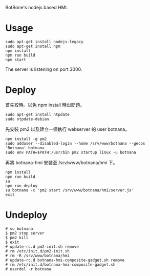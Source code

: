 BotBone's nodejs based HMI.

# Usage

    sudo apt-get install nodejs-legacy
    sudo apt-get install npm
    npm install
    npm run build
    npm start

The server is listening on port 3000.

# Deploy

首先校時。以免 npm install 時出問題。

    sudo apt-get install ntpdate
    sudo ntpdate-debian

先安裝 pm2 以及建立一個執行 webserver 的 user botnana。

    npm install -g pm2
    sudo adduser --disabled-login --home /srv/www/botnana --gecos 'Botnana' botnana
    sudo env PATH=$PATH:/usr/bin pm2 startup linux -u botnana

再將 botnana-hmi 安裝至 /srv/www/botnana/hmi 下。

    npm install
    npm run build
    su
    npm run deploy
    su botnana -c 'pm2 start /srv/www/botnana/hmi/server.js'
    exit

# Undeploy

    # su botnana
    $ pm2 stop server
    $ pm2 kill
    $ exit
    # update-rc.d pm2-init.sh remove
    # rm /etc/init.d/pm2-init.sh
    # rm -R /srv/www/botnana/hmi 
    # update-rc.d botnana-hmi-composite-gadget.sh remove
    # rm /etc/init.d/botnana-hmi-composite-gadget.sh
    # userdel -r botnana

